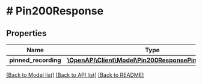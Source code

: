 # # Pin200Response

## Properties

Name | Type | Description | Notes
------------ | ------------- | ------------- | -------------
**pinned_recording** | [**\OpenAPI\Client\Model\Pin200ResponsePinnedRecording**](Pin200ResponsePinnedRecording.md) |  | [optional]

[[Back to Model list]](../../README.md#models) [[Back to API list]](../../README.md#endpoints) [[Back to README]](../../README.md)

